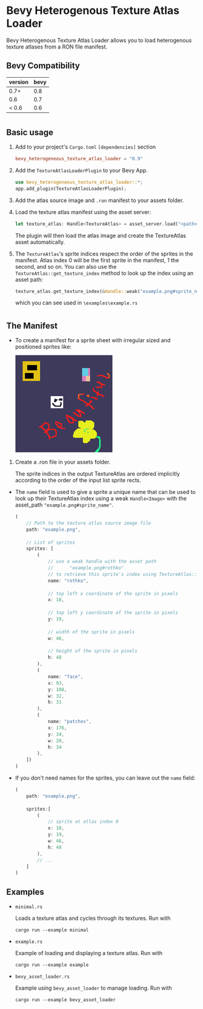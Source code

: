 # Bevy Heterogenous Texture Atlas Loader

Bevy Heterogenous Texture Atlas Loader allows you to load heterogenous texture atlases from a RON file manifest.

## Bevy Compatibility

| version | bevy |
| ------- | ---- |
| 0.7+    | 0.8  |
| 0.6     | 0.7  |
| < 0.6   | 0.6  |

#
## Basic usage
1. Add to your project's `Cargo.toml` ```[dependencies]``` section

    ```toml
    bevy_heterogeneous_texture_atlas_loader = "0.9"
    ```

1. Add the `TextureAtlasLoaderPlugin` to your Bevy App.
    ```rust
    use bevy_heterogeneous_texture_atlas_loader::*;
    app.add_plugin(TextureAtlasLoaderPlugin);
    ```

2. Add the atlas source image and `.ron` manifest to your assets folder.

3. Load the texture atlas manifest using the asset server:
    ```rust
    let texture_atlas: Handle<TextureAtlas> = asset_server.load("<path>.ron");
    ```
    The plugin will then load the atlas image and create the TextureAtlas asset automatically.

4. The `TextureAtlas`'s sprite indices respect the order of the sprites in the manifest. 
    Atlas index 0 will be the first sprite in the manifest, 1 the second, and so on.
    You can also use the `TextureAtlas::get_texture_index` method to look up the index using an asset path:
    ```rust
    texture_atlas.get_texture_index(&Handle::weak("example.png#sprite_name".into()))
    ```

    which you can see used in `\examples\example.rs`

#

## The Manifest 

* To create a manifest for a sprite sheet with irregular sized and positioned sprites like:

    ![/assets/example.png](/assets/example.png)


1. Create a .ron file in your assets folder. 

    The sprite indices in the output TextureAtlas are ordered implicitly according to the order of the input list sprite rects.

*   The `name` field is used to give a sprite a unique name that can be used to look
    up their TextureAtlas index using a weak `Handle<Image>` with the asset_path 
    `"example.png#sprite_name"`.

    ```rust
    (
        // Path to the texture atlas source image file 
        path: "example.png",        

        // List of sprites        
        sprites: [    
            (
                // use a weak handle with the asset path
                //      "example.png#rothko" 
                // to retrieve this sprite's index using TextureAtlas::get_texture_index.
                name: "rothko",  

                // top left x coordinate of the sprite in pixels
                x: 18,           

                // top left y coordinate of the sprite in pixels
                y: 19,              

                // width of the sprite in pixels
                w: 46,              

                // height of the sprite in pixels
                h: 48               
            ),
            (
                name: "face", 
                x: 93, 
                y: 108, 
                w: 32, 
                h: 31
            ),
            (
                name: "patches", 
                x: 176, 
                y: 34, 
                w: 20, 
                h: 34
            ),
        ])
    )
    ```
* If you don't need names for the sprites, you can leave out the `name` field:
    ```rust
    (
        path: "example.png",

        sprites:[         
            (    
                // sprite at atlas index 0
                x: 18, 
                y: 19, 
                w: 46, 
                h: 48
            ),
            // ...
        ]
    )
    ```
  
## Examples

* `minimal.rs`

    Loads a texture atlas and cycles through its textures. Run with
    ```
    cargo run --example minimal
    ```

* `example.rs` 

    Example of loading and displaying a texture atlas. Run with
    ```
    cargo run --example example
    ```

* `bevy_asset_loader.rs`

    Example using `bevy_asset_loader` to manage loading. Run with
    ```
    cargo run --example bevy_asset_loader
    ```